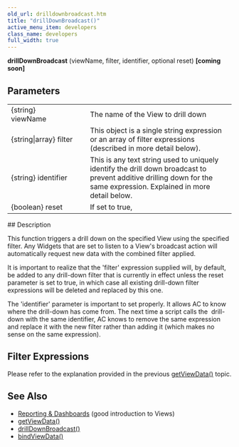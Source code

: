 ```yaml
---
old_url: drilldownbroadcast.htm
title: "drillDownBroadcast()"
active_menu_item: developers
class_name: developers
full_width: true
---
```



**drillDownBroadcast** (viewName, filter, identifier, optional reset) **[coming soon]**

## Parameters

<table>
<tr>
<td width="202">
{string} viewName

</td>
<td width="17">
</td>
<td width="661">
The name of the View to drill down

</td>
</tr>
<tr>
<td width="202">
{string|array} filter

</td>
<td width="17">
</td>
<td width="661">
This object is a single string expression or an array of filter expressions (described in more detail below).

</td>
</tr>
<tr>
<td width="202">
{string} identifier

</td>
<td width="17">
</td>
<td width="661">
This is any text string used to uniquely identify the drill down broadcast to prevent additive drilling down for the same expression. Explained in more detail below.

</td>
</tr>
<tr>
<td width="202">
{boolean} reset

</td>
<td width="17">
</td>
<td width="661">
If set to true,

</td>
</tr>
</table>
## Description

This function triggers a drill down on the specified View using the specified filter. Any Widgets that are set to listen to a View's broadcast action will automatically request new data with the combined filter applied.

It is important to realize that the 'filter' expression supplied will, by default, be added to any drill-down filter that is currently in effect unless the reset parameter is set to true, in which case all existing drill-down filter expressions will be deleted and replaced by this one.

The 'identifier' parameter is important to set properly. It allows AC to know where the drill-down has come from. The next time a script calls the  drill-down with the same identifier, AC knows to remove the same expression and replace it with the new filter rather than adding it (which makes no sense on the same expression).

## Filter Expressions

Please refer to the explanation provided in the previous [getViewData()](/developers/documentation/scripting-apis/client-api/data-view-functions/getviewdata) topic.

## See Also

 - [Reporting & Dashboards](/developers/documentation/product-guide/advanced-features/data-integration-reporting-dashboards/) (good introduction to Views)
 - [getViewData()](/developers/documentation/scripting-apis/client-api/data-view-functions/getviewdata)
 - [drillDownBroadcast()](/developers/documentation/scripting-apis/client-api/data-view-functions/drilldownbroadcast)
 - [bindViewData()](/developers/documentation/scripting-apis/client-api/data-view-functions/setviewcallback)

